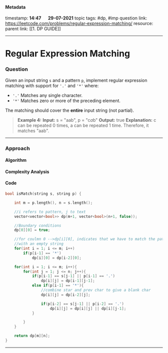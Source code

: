 #### Metadata

timestamp: **14:47**  &emsp;  **29-07-2021**
topic tags: #dp, #imp
question link: https://leetcode.com/problems/regular-expression-matching/
resource:
parent link: [[1. DP GUIDE]]

---

# Regular Expression Matching

### Question
Given an input string `s` and a pattern `p`, implement regular expression matching with support for `'.'` and `'*'` where:

-   `'.'` Matches any single character.​​​​
-   `'*'` Matches zero or more of the preceding element.

The matching should cover the **entire** input string (not partial).

>**Example 4:**
**Input:** s = "aab", p = "c*a*b"
**Output:** true
**Explanation:** c can be repeated 0 times, a can be repeated 1 time. Therefore, it matches "aab".

---


### Approach

#### Algorithm

#### Complexity Analysis

#### Code

``` cpp
bool isMatch(string s, string p) {

	int m = p.length(), n = s.length();

	//i refers to pattern, j to text
	vector<vector<bool>> dp(m+1, vector<bool>(n+1, false));

	//Boundary conditions
	dp[0][0] = true;

	//for coulmn 0 -->dp[i][0], indicates that we have to match the pattern 
	//with an empty string
	for(int i = 1; i <= m; i++)
		if(p[i-1] == '*')
			dp[i][0] = dp[i-2][0];

	for(int i = 1; i <= m; i++){
		for(int j = 1; j <= n; j++){
			if(p[i-1] == s[j-1] || p[i-1] == '.')
				dp[i][j] = dp[i-1][j-1];
			else if(p[i-1] == '*'){
				//combine star and prev char to give a blank char
				dp[i][j] = dp[i-2][j];

				if(p[i-2] == s[j-1] || p[i-2] == '.')
					dp[i][j] = dp[i][j] || dp[i][j-1];
			}

		}
	}

	return dp[m][n];
}

```

---


